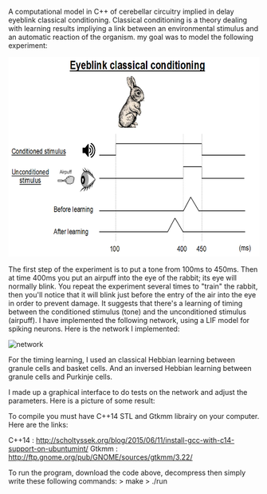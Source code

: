 A computational model in C++ of cerebellar circuitry implied in delay eyeblink classical conditioning. Classical conditioning is a theory dealing with learning results impliying a link between an environmental stimulus and an automatic reaction of the organism. my goal was to model the following experiment:


<p style="text-align:center"><img src="Images/experiment.png" height="400"/></p>

The first step of the experiment is to put a tone from 100ms to 450ms. Then at time 400ms you put an airpuff into the eye of the rabbit; its eye will normally blink. You repeat the experiment several times to "train" the rabbit, then you'll notice that it will blink just before the entry of the air into the eye in order to prevent damage. It suggests that there's a learning of timing between the conditioned stimulus (tone) and the unconditioned stimulus (airpuff). I have implemented the following network, using a LIF model for spiking neurons. Here is the network I implemented:

![network](https://cloud.githubusercontent.com/assets/16878984/19627798/f5dabd5a-994f-11e6-88c8-48b18ca336e8.png)


For the timing learning, I used an classical Hebbian learning between granule cells and basket cells. And an inversed Hebbian learning between granule cells and Purkinje cells.

I made up a graphical interface to do tests on the network and adjust the parameters. Here is a picture of some result:




To compile you must have C++14 STL and Gtkmm librairy on your computer. Here are the links:

C++14 : http://scholtyssek.org/blog/2015/06/11/install-gcc-with-c14-support-on-ubuntumint/
Gtkmm : http://ftp.gnome.org/pub/GNOME/sources/gtkmm/3.22/

To run the program, download the code above, decompress then simply write these following commands:
	> make
	> ./run
	

